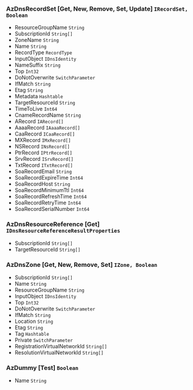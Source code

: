 ### AzDnsRecordSet [Get, New, Remove, Set, Update] `IRecordSet, Boolean`
  - ResourceGroupName `String`
  - SubscriptionId `String[]`
  - ZoneName `String`
  - Name `String`
  - RecordType `RecordType`
  - InputObject `IDnsIdentity`
  - NameSuffix `String`
  - Top `Int32`
  - DoNotOverwrite `SwitchParameter`
  - IfMatch `String`
  - Etag `String`
  - Metadata `Hashtable`
  - TargetResourceId `String`
  - TimeToLive `Int64`
  - CnameRecordName `String`
  - ARecord `IARecord[]`
  - AaaaRecord `IAaaaRecord[]`
  - CaaRecord `ICaaRecord[]`
  - MXRecord `IMxRecord[]`
  - NSRecord `INsRecord[]`
  - PtrRecord `IPtrRecord[]`
  - SrvRecord `ISrvRecord[]`
  - TxtRecord `ITxtRecord[]`
  - SoaRecordEmail `String`
  - SoaRecordExpireTime `Int64`
  - SoaRecordHost `String`
  - SoaRecordMinimumTtl `Int64`
  - SoaRecordRefreshTime `Int64`
  - SoaRecordRetryTime `Int64`
  - SoaRecordSerialNumber `Int64`

### AzDnsResourceReference [Get] `IDnsResourceReferenceResultProperties`
  - SubscriptionId `String[]`
  - TargetResourceId `String[]`

### AzDnsZone [Get, New, Remove, Set] `IZone, Boolean`
  - SubscriptionId `String[]`
  - Name `String`
  - ResourceGroupName `String`
  - InputObject `IDnsIdentity`
  - Top `Int32`
  - DoNotOverwrite `SwitchParameter`
  - IfMatch `String`
  - Location `String`
  - Etag `String`
  - Tag `Hashtable`
  - Private `SwitchParameter`
  - RegistrationVirtualNetworkId `String[]`
  - ResolutionVirtualNetworkId `String[]`

### AzDummy [Test] `Boolean`
  - Name `String`

